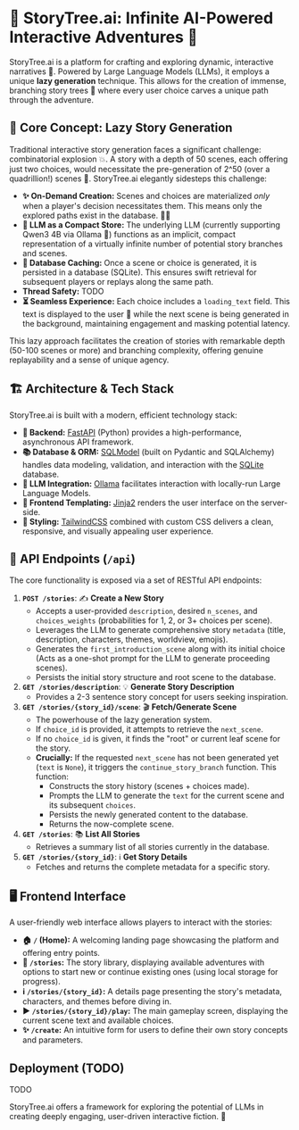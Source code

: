 # 🌳 StoryTree.ai: Infinite AI-Powered Interactive Adventures 📖

StoryTree.ai is a platform for crafting and exploring dynamic, interactive narratives 🤖. Powered by Large Language Models (LLMs), it employs a unique **lazy generation** technique. This allows for the creation of immense, branching story trees 🌲 where every user choice carves a unique path through the adventure.

## 🧠 Core Concept: Lazy Story Generation

Traditional interactive story generation faces a significant challenge: combinatorial explosion 💥. A story with a depth of 50 scenes, each offering just two choices, would necessitate the pre-generation of 2^50 (over a quadrillion!) scenes 🤯. StoryTree.ai elegantly sidesteps this challenge:

- **✨ On-Demand Creation:** Scenes and choices are materialized _only_ when a player's decision necessitates them. This means only the explored paths exist in the database. 🚶‍♂️
- **🔮 LLM as a Compact Store:** The underlying LLM (currently supporting Qwen3 4B via Ollama 🦙) functions as an implicit, compact representation of a virtually infinite number of potential story branches and scenes.
- **💾 Database Caching:** Once a scene or choice is generated, it is persisted in a database (SQLite). This ensures swift retrieval for subsequent players or replays along the same path.
- **Thread Safety:** TODO
- **⏳ Seamless Experience:** Each choice includes a `loading_text` field. This text is displayed to the user 🤔 while the next scene is being generated in the background, maintaining engagement and masking potential latency.

This lazy approach facilitates the creation of stories with remarkable depth (50-100 scenes or more) and branching complexity, offering genuine replayability and a sense of unique agency.

## 🏗️ Architecture & Tech Stack

StoryTree.ai is built with a modern, efficient technology stack:

- **🚀 Backend:** [FastAPI](https://fastapi.tiangolo.com/) (Python) provides a high-performance, asynchronous API framework.
- **📚 Database & ORM:** [SQLModel](https://sqlmodel.tiangolo.com/) (built on Pydantic and SQLAlchemy) handles data modeling, validation, and interaction with the [SQLite](https://www.sqlite.org/index.html) database.
- **🤖 LLM Integration:** [Ollama](https://ollama.com/) facilitates interaction with locally-run Large Language Models.
- **🎨 Frontend Templating:** [Jinja2](https://jinja.palletsprojects.com/en/3.1.x/) renders the user interface on the server-side.
- **💨 Styling:** [TailwindCSS](https://tailwindcss.com/) combined with custom CSS delivers a clean, responsive, and visually appealing user experience.

## 🔌 API Endpoints (`/api`)

The core functionality is exposed via a set of RESTful API endpoints:

1.  **`POST /stories`**: ✍️ **Create a New Story**
    - Accepts a user-provided `description`, desired `n_scenes`, and `choices_weights` (probabilities for 1, 2, or 3+ choices per scene).
    - Leverages the LLM to generate comprehensive story `metadata` (title, description, characters, themes, worldview, emojis).
    - Generates the `first_introduction_scene` along with its initial choice (Acts as a one-shot prompt for the LLM to generate proceeding scenes).
    - Persists the initial story structure and root scene to the database.
2.  **`GET /stories/description`**: 💡 **Generate Story Description**
    - Provides a 2-3 sentence story concept for users seeking inspiration.
3.  **`GET /stories/{story_id}/scene`**: 🎬 **Fetch/Generate Scene**
    - The powerhouse of the lazy generation system.
    - If `choice_id` is provided, it attempts to retrieve the `next_scene`.
    - If no `choice_id` is given, it finds the "root" or current leaf scene for the story.
    - **Crucially:** If the requested `next_scene` has not been generated yet (`text` is `None`), it triggers the `continue_story_branch` function. This function:
      - Constructs the story history (scenes + choices made).
      - Prompts the LLM to generate the `text` for the current scene and its subsequent `choices`.
      <!-- - Creates placeholder `Scene` objects for the new choices. -->
      - Persists the newly generated content to the database.
      - Returns the now-complete scene.
4.  **`GET /stories`**: 📚 **List All Stories**
    - Retrieves a summary list of all stories currently in the database.
5.  **`GET /stories/{story_id}`**: ℹ️ **Get Story Details**
    - Fetches and returns the complete metadata for a specific story.

## 🖥️ Frontend Interface

A user-friendly web interface allows players to interact with the stories:

- **🏠 `/` (Home):** A welcoming landing page showcasing the platform and offering entry points.
- **📖 `/stories`:** The story library, displaying available adventures with options to start new or continue existing ones (using local storage for progress).
- **ℹ️ `/stories/{story_id}`:** A details page presenting the story's metadata, characters, and themes before diving in.
- **▶️ `/stories/{story_id}/play`:** The main gameplay screen, displaying the current scene text and available choices.
- **✨ `/create`:** An intuitive form for users to define their own story concepts and parameters.

## Deployment (TODO)
TODO

StoryTree.ai offers a framework for exploring the potential of LLMs in creating deeply engaging, user-driven interactive fiction. 🌟

